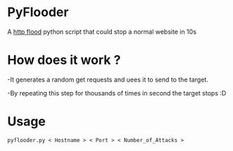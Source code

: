# PyFlooder
A [http flood](https://en.m.wikipedia.org/wiki/HTTP_Flood) python script that could stop a normal website in 10s

# How does it work ?
-It generates a random get requests and uees it to send to the target.

-By repeating this step for thousands of times in second the target stops :D

# Usage

```
pyflooder.py < Hostname > < Port > < Number_of_Attacks >
```
